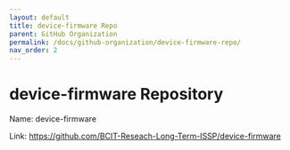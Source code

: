 ```yaml
---
layout: default
title: device-firmware Repo
parent: GitHub Organization
permalink: /docs/github-organization/device-firmware-repo/
nav_order: 2
---
```


# device-firmware Repository

Name: device-firmware

Link: <a href="https://github.com/BCIT-Reseach-Long-Term-ISSP/device-firmware">https://github.com/BCIT-Reseach-Long-Term-ISSP/device-firmware</a>
